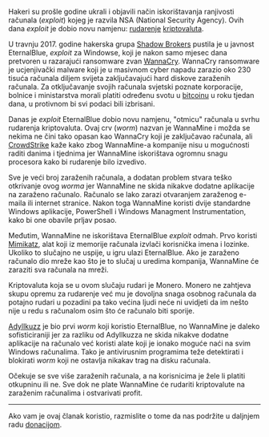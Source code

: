Hakeri su prošle godine ukrali i objavili način iskorištavanja ranjivosti računala (_exploit_) kojeg je razvila NSA (National Security Agency). Ovih dana _exploit_ je dobio novu namjenu: [rudarenje][mine] [kriptovaluta][cc].

U travnju 2017. godine hakerska grupa [Shadow Brokers][sb] pustila je u javnost EternalBlue, _exploit_ za Windowse, koji je nakon samo mjesec dana pretvoren u razarajući ransomware zvan [WannaCry][wc]. WannaCry ransomware je ucjenjivački malware koji je u masivnom cyber napadu zarazio oko 230 tisuća računala diljem svijeta zaključavajući hard diskove zaraženih računala.  Za otključavanje svojih računala svjetski poznate korporacije, bolnice i ministarstva morali platiti određenu svotu u [bitcoinu][btc] u roku tjedan dana, u protivnom bi svi podaci bili izbrisani.

Danas je _exploit_ EternalBlue  dobio novu namjenu, "otmicu" računala u svrhu rudarenja kriptovaluta.  Ovaj crv (_worm_) nazvan je WannaMine i možda se nekima ne čini tako opasan kao WannaCry koji je zaključavao računala, ali [CrowdStrike][cs] kaže kako zbog WannaMine-a kompanije nisu u mogućnosti raditi danima i tjednima jer WannaMine iskorištava ogromnu snagu procesora kako bi rudarenje bilo izvedivo.

Sve je veći broj zaraženih računala, a dodatan problem stvara teško otkrivanje ovog _worma_ jer WannaMine ne skida nikakve dodatne aplikacije na zaraženo računalo. Računalo se lako zarazi otvaranjem zaraženog e-maila ili internet stranice. Nakon toga WannaMine koristi dvije standardne Windows aplikacije, PowerShell i Windows Managment Instrumentation, kako bi one obavile prljav posao.

Međutim, WannaMine ne iskorištava EternalBlue _exploit_ odmah. Prvo koristi [Mimikatz][mimi], alat koji iz memorije računala izvlači  korisnička imena i lozinke. Ukoliko to slučajno ne uspije, u igru ulazi EternalBlue. Ako je zaraženo računalo dio mreže kao što je to slučaj u uredima kompanija, WannaMine će zaraziti sva računala na mreži.

Kriptovaluta koja se u ovom slučaju rudari je Monero. Monero ne zahtjeva skupu opremu za rudarenje već mu je dovoljna snaga osobnog računala da potajno rudari u pozadini pa tako većina ljudi neće ni uvidjeti da im nešto nije u redu s računalom osim što će računalo biti sporije.

[Adyllkuzz][ady] je bio prvi _worm_ koji koristio EternalBlue, no WannaMine je daleko sofisticiraniji jer za razliku od Adyllkuzza ne skida nikakve dodatne aplikacije na računalo već koristi alate koji je ionako moguće naći na svim Windows računalima. Tako je antivirusnim programima teže detektirati i blokirati _worm_ koji ne ostavlja nikakav trag na disku računala. 

Očekuje se sve više zaraženih računala, a na korisnicima je žele li platiti otkupninu ili ne. Sve dok ne plate WannaMine će rudariti kriptovalute na zaraženim računalima i ostvarivati profit.

---

Ako vam je ovaj članak koristio, razmislite o tome da nas podržite u daljnjem radu [donacijom][donate].

[donate]: https://bitfalls.com/hr/donate
[mine]: https://bitfalls.com/hr/glossary/#mining
[cc]: https://bitfalls.com/hr/2017/08/20/cryptocurrency/
[btc]: https://bitfalls.com/hr/2017/09/01/send-receive-bitcoin/
[mimi]: https://www.offensive-security.com/metasploit-unleashed/mimikatz/
[cs]: https://www.crowdstrike.com/blog/cryptomining-harmless-nuisance-disruptive-threat/
[sb]: https://motherboard.vice.com/en_us/topic/the-shadow-brokers
[wc]: https://motherboard.vice.com/en_us/article/4xkqqg/a-massive-ransomware-explosion-is-hitting-targets-all-over-the-world
[ady]: https://www.proofpoint.com/us/threat-insight/post/adylkuzz-cryptocurrency-mining-malware-spreading-for-weeks-via-eternalblue-doublepulsar
